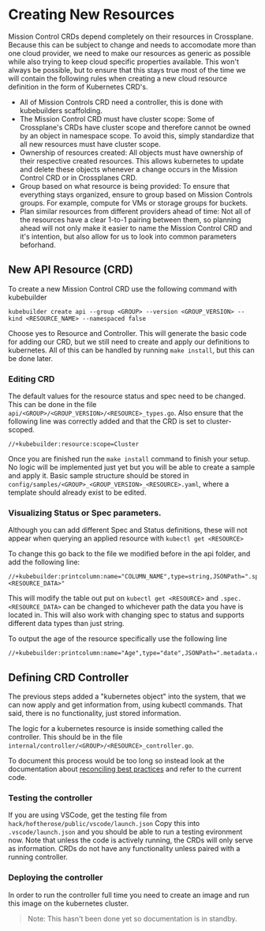 # Creating New Resources

Mission Control CRDs depend completely on their resources in Crossplane. Because this can be subject to change and needs to accomodate more than one cloud provider, we need to make our resources as generic as possible while also trying to keep cloud specific properties available. This won't always be possible, but to ensure that this stays true most of the time we will contain the following rules when creating a new cloud resource definition in the form of Kubernetes CRD's.

- All of Mission Controls CRD need a controller, this is done with kubebuilders scaffolding.
- The Mission Control CRD must have cluster scope: Some of Crossplane's CRDs have cluster scope and therefore cannot be owned by an object in namespace scope. To avoid this, simply standardize that all new resources must have cluster scope.
- Ownership of resources created: All objects must have ownership of their respective created resources. This allows kubernetes to update and delete these objects whenever a change occurs in the Mission Control CRD or in Crossplanes CRD.
- Group based on what resource is being provided: To ensure that everything stays organized, ensure to group based on Mission Controls groups. For example, compute for VMs or storage groups for buckets.
- Plan similar resources from different providers ahead of time: Not all of the resources have a clear 1-to-1 pairing between them, so planning ahead will not only make it easier to name the Mission Control CRD and it's intention, but also allow for us to look into common parameters beforhand.

## New API Resource (CRD)

To create a new Mission Control CRD use the following command with kubebuilder

`kubebuilder create api --group <GROUP> --version <GROUP_VERSION> --kind <RESOURCE_NAME> --namespaced false`

Choose yes to Resource and Controller. This will generate the basic code for adding our CRD, but we still need to create and apply our definitions to kubernetes. All of this can be handled by running `make install`, but this can be done later.

### Editing CRD

The default values for the resource status and spec need to be changed. This can be done in the file `api/<GROUP>/<GROUP_VERSION>/<RESOURCE>_types.go`. Also ensure that the following line was correctly added and that the CRD is set to cluster-scoped.

`//+kubebuilder:resource:scope=Cluster`

Once you are finished run the `make install` command to finish your setup. No logic will be implemented just yet but you will be able to create a sample and apply it. Basic sample structure should be stored in `config/samples/<GROUP>_<GROUP_VERSION>_<RESOURCE>.yaml`, where a template should already exist to be edited.

### Visualizing Status or Spec parameters.

Although you can add different Spec and Status definitions, these will not appear when querying an applied resource with `kubectl get <RESOURCE>`

To change this go back to the file we modified before in the api folder, and add the following line:
```
//+kubebuilder:printcolumn:name="COLUMN_NAME",type=string,JSONPath=".spec.<RESOURCE_DATA>"
```

This will modify the table out put on `kubectl get <RESOURCE>` and `.spec.<RESOURCE_DATA>` can be changed to whichever path the data you have is located in. This will also work with changing spec to status and supports different data types than just string.

To output the age of the resource specifically use the following line

```
//+kubebuilder:printcolumn:name="Age",type="date",JSONPath=".metadata.creationTimestamp"
```

## Defining CRD Controller

The previous steps added a "kubernetes object" into the system, that we can now apply and get information from, using kubectl commands. That said, there is no functionality, just stored information.

The logic for a kubernetes resource is inside something called the controller. This should be in the file `internal/controller/<GROUP>/<RESOURCE>_controller.go`.

To document this process would be too long so instead look at the documentation about [reconciling best practices](./ReconcilingStrategies.md) and refer to the current code.

### Testing the controller

If you are using VSCode, get the testing file from `hack/hoftherose/public/vscode/launch.json` Copy this into `.vscode/launch.json` and you should be able to run a testing evironment now. Note that unless the code is actively running, the CRDs will only serve as information. CRDs do not have any functionality unless paired with a running controller.

### Deploying the controller

In order to run the controller full time you need to create an image and run this image on the kubernetes cluster.
>Note: This hasn't been done yet so documentation is in standby.
